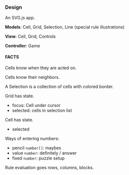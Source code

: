 ### Design

An SVG.js app. 

**Models**: Cell, Grid, Selection, Line (special rule illustrations)

**View**: Cell, Grid, Controls

**Controller**: Game

#### FACTS

Cells know when they are acted on. 

Cells know their neighbors.

A Selection is a collection of cells with colored border.

Grid has state.

- focus: Cell under cursor
- selected: cells in selection list

Cell has state.

- selected

Ways of entering numbers: 
- pencil `number[]`: maybes
- value `number`: definitely / answer
- fixed `number`: puzzle setup

Rule evaluation goes rows, columns, blocks.
 
